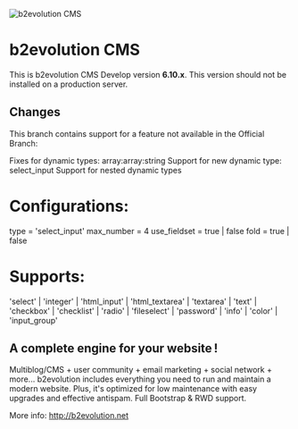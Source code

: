 ![b2evolution CMS](media/shared/global/logos/b2evolution_1016x208_wbg.png)

# b2evolution CMS

This is b2evolution CMS Develop version **6.10.x**.
This version should not be installed on a production server.

## Changes

This branch contains support for a feature not available in the Official Branch:

Fixes for dynamic types: array:array:string
Support for new dynamic type: select_input
Support for nested dynamic types

# Configurations:

type			= 'select_input'
max_number		= 4
use_fieldset 	= true | false 
fold			= true | false

# Supports:

'select' | 'integer' | 'html_input' | 'html_textarea' | 'textarea' | 'text' | 'checkbox' | 'checklist' | 'radio' | 'fileselect' | 'password' | 'info' | 'color' | 'input_group'

## A complete engine for your website !

Multiblog/CMS + user community + email marketing + social network + more...
b2evolution includes everything you need to run and maintain a modern website.
Plus, it's optimized for low maintenance with easy upgrades and effective antispam. Full Bootstrap & RWD support.

More info: http://b2evolution.net